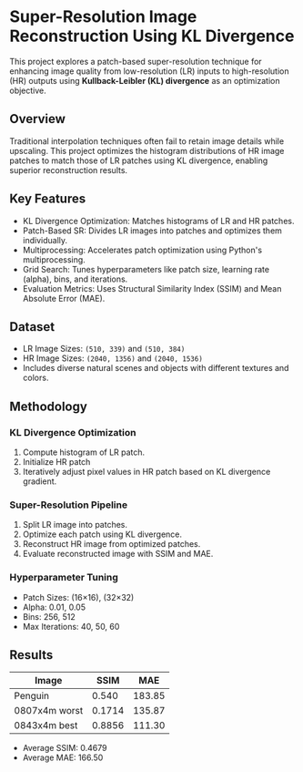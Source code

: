 # Super-Resolution Image Reconstruction Using KL Divergence

This project explores a patch-based super-resolution technique for enhancing image quality from low-resolution (LR) inputs to high-resolution (HR) outputs using **Kullback-Leibler (KL) divergence** as an optimization objective.

## Overview

Traditional interpolation techniques often fail to retain image details while upscaling. This project optimizes the histogram distributions of HR image patches to match those of LR patches using KL divergence, enabling superior reconstruction results.

## Key Features

- KL Divergence Optimization: Matches histograms of LR and HR patches.
- Patch-Based SR: Divides LR images into patches and optimizes them individually.
- Multiprocessing: Accelerates patch optimization using Python's multiprocessing.
- Grid Search: Tunes hyperparameters like patch size, learning rate (alpha), bins, and iterations.
- Evaluation Metrics: Uses Structural Similarity Index (SSIM) and Mean Absolute Error (MAE).

## Dataset

- LR Image Sizes: `(510, 339)` and `(510, 384)`
- HR Image Sizes: `(2040, 1356)` and `(2040, 1536)`
- Includes diverse natural scenes and objects with different textures and colors.

## Methodology

### KL Divergence Optimization
1. Compute histogram of LR patch.
2. Initialize HR patch 
3. Iteratively adjust pixel values in HR patch based on KL divergence gradient.

### Super-Resolution Pipeline
1. Split LR image into patches.
2. Optimize each patch using KL divergence.
3. Reconstruct HR image from optimized patches.
4. Evaluate reconstructed image with SSIM and MAE.

### Hyperparameter Tuning
- Patch Sizes: (16×16), (32×32)
- Alpha: 0.01, 0.05
- Bins: 256, 512
- Max Iterations: 40, 50, 60

##  Results

| Image          | SSIM   | MAE     |
|----------------|--------|---------|
| Penguin        | 0.540  | 183.85  |
| 0807x4m worst  | 0.1714 | 135.87  |
| 0843x4m best   | 0.8856 | 111.30  |

- Average SSIM: 0.4679  
- Average MAE: 166.50


